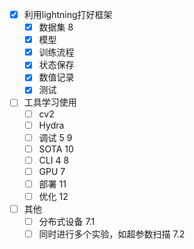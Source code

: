 - [x] 利用lightning打好框架
  - [x] 数据集 8
  - [x] 模型
  - [x] 训练流程
  - [x] 状态保存
  - [x] 数值记录
  - [x] 测试
- [ ] 工具学习使用  
  - [ ] cv2
  - [ ] Hydra
  - [ ] 调试 5 9 
  - [ ] SOTA 10
  - [ ] CLI 4 8
  - [ ] GPU 7
  - [ ] 部署 11
  - [ ] 优化 12
- [ ] 其他
  - [ ] 分布式设备 7.1
  - [ ] 同时进行多个实验，如超参数扫描 7.2
